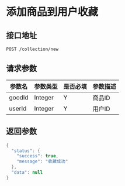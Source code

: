 # 添加商品到用户收藏

## 接口地址
```
POST /collection/new
```

## 请求参数
|参数名|参数类型|是否必填|参数描述|
|-----|------|-------|-------|
|goodId|Integer|Y|商品ID|
|userId|Integer|Y|用户ID|

## 返回参数
```Java
{
  "status": {
    "success": true,
    "message": "收藏成功"
  },
  "data": null
}
```
